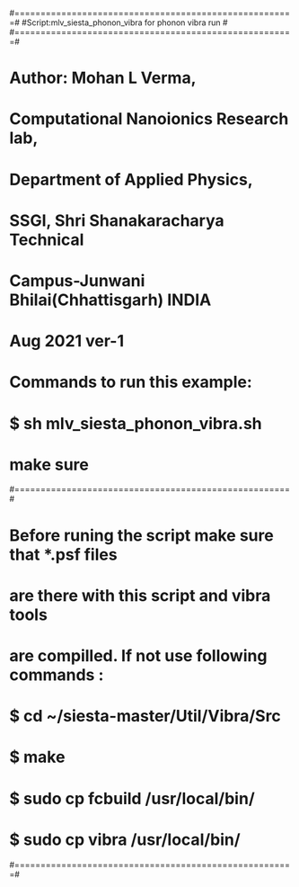 #======================================================#
#Script:mlv_siesta_phonon_vibra for phonon  vibra run  #
#======================================================#
# Author: Mohan L Verma,                               #
#        Computational Nanoionics Research lab,        #  
#        Department of Applied Physics,                #
#        SSGI, Shri Shanakaracharya Technical          # 
#        Campus-Junwani Bhilai(Chhattisgarh)  INDIA    #
#        Aug 2021 ver-1                                #
# Commands to run this example:                        #
# $ sh mlv_siesta_phonon_vibra.sh                      #
# make sure      #
#===================================================== #
#                                                      #
# Before runing the script make sure that *.psf files  # 
# are there with this script and vibra tools           #
#  are compilled. If not use following commands :      #
# $ cd ~/siesta-master/Util/Vibra/Src                  #                 
# $ make 						 #
# $ sudo cp fcbuild /usr/local/bin/			 #
# $ sudo cp vibra /usr/local/bin/			 #
#======================================================#
